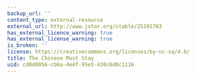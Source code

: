 ```yaml
---
backup_url: ''
content_type: external-resource
external_url: http://www.jstor.org/stable/25101763
has_external_licence_warning: true
has_external_license_warning: true
is_broken: ''
license: https://creativecommons.org/licenses/by-nc-sa/4.0/
title: The Chinese Must Stay
uid: cd0d0056-cb6a-4e4f-95e5-430c6d0c1116
---
```

